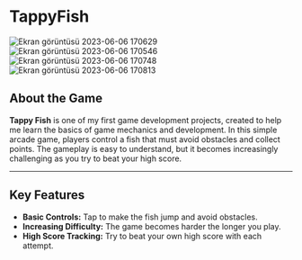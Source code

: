 # TappyFish

![Ekran görüntüsü 2023-06-06 170629](https://github.com/user-attachments/assets/939f4153-dc24-4377-a89f-12b843100396)
![Ekran görüntüsü 2023-06-06 170546](https://github.com/user-attachments/assets/279b3f3f-1464-4e92-b41e-d48b47158bd4)
![Ekran görüntüsü 2023-06-06 170748](https://github.com/user-attachments/assets/9e3bdfa8-b1c1-4959-822b-e26e010f48a2)
![Ekran görüntüsü 2023-06-06 170813](https://github.com/user-attachments/assets/c610a79d-6231-4b08-891e-5149d2210ebf)


## About the Game

**Tappy Fish** is one of my first game development projects, created to help me learn the basics of game mechanics and development. In this simple arcade game, players control a fish that must avoid obstacles and collect points. The gameplay is easy to understand, but it becomes increasingly challenging as you try to beat your high score.

---

## Key Features

- **Basic Controls:** Tap to make the fish jump and avoid obstacles.
- **Increasing Difficulty:** The game becomes harder the longer you play.
- **High Score Tracking:** Try to beat your own high score with each attempt.
